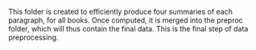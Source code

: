 This folder is created to efficiently produce four summaries of each paragraph, for all books.
Once computed, it is merged into the preproc folder, which will thus contain the final data.
This is the final step of data preprocessing. 

